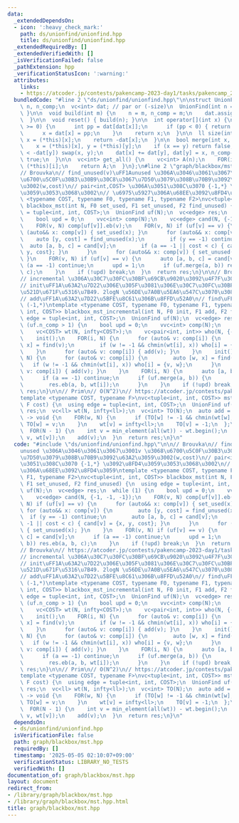 ```yaml
---
data:
  _extendedDependsOn:
  - icon: ':heavy_check_mark:'
    path: ds/unionfind/unionfind.hpp
    title: ds/unionfind/unionfind.hpp
  _extendedRequiredBy: []
  _extendedVerifiedWith: []
  _isVerificationFailed: false
  _pathExtension: hpp
  _verificationStatusIcon: ':warning:'
  attributes:
    links:
    - https://atcoder.jp/contests/pakencamp-2023-day1/tasks/pakencamp_2023_day1_p
  bundledCode: "#line 2 \"ds/unionfind/unionfind.hpp\"\n\nstruct UnionFind {\n  int\
    \ n, n_comp;\n  vc<int> dat; // par or (-size)\n  UnionFind(int n = 0) { build(n);\
    \ }\n\n  void build(int m) {\n    n = m, n_comp = m;\n    dat.assign(n, -1);\n\
    \  }\n\n  void reset() { build(n); }\n\n  int operator[](int x) {\n    while (dat[x]\
    \ >= 0) {\n      int pp = dat[dat[x]];\n      if (pp < 0) { return dat[x]; }\n\
    \      x = dat[x] = pp;\n    }\n    return x;\n  }\n\n  ll size(int x) {\n   \
    \ x = (*this)[x];\n    return -dat[x];\n  }\n\n  bool merge(int x, int y) {\n\
    \    x = (*this)[x], y = (*this)[y];\n    if (x == y) return false;\n    if (-dat[x]\
    \ < -dat[y]) swap(x, y);\n    dat[x] += dat[y], dat[y] = x, n_comp--;\n    return\
    \ true;\n  }\n\n  vc<int> get_all() {\n    vc<int> A(n);\n    FOR(i, n) A[i] =\
    \ (*this)[i];\n    return A;\n  }\n};\n#line 2 \"graph/blackbox/mst.hpp\"\n\n\
    // Brouvka\n// find_unused(v)\uFF1Aunused \u306A\u3046\u3061\u3067\u3001v \u3068\
    \u6700\u5C0F\u30B3\u30B9\u30C8\u3067\u7D50\u3079\u308B\u70B9\u3092\u63A2\u3059\
    \u3002(w,cost)\n// pair<int,COST> \u306A\u3051\u308C\u3070 {-1,*} \u3092\u8FD4\
    \u3059\u3053\u3068\u3002\n// \u6975\u5927\u306A\u68EE\u3092\u8FD4\u3059\ntemplate\
    \ <typename COST, typename F0, typename F1, typename F2>\nvc<tuple<int, int, COST>>\
    \ blackbox_mst(int N, F0 set_used, F1 set_unused, F2 find_unused) {\n  using edge\
    \ = tuple<int, int, COST>;\n  UnionFind uf(N);\n  vc<edge> res;\n  while (1) {\n\
    \    bool upd = 0;\n    vvc<int> comp(N);\n    vc<edge> cand(N, {-1, -1, -1});\n\
    \    FOR(v, N) comp[uf[v]].eb(v);\n    FOR(v, N) if (uf[v] == v) {\n      for\
    \ (auto&& x: comp[v]) { set_used(x); }\n      for (auto&& x: comp[v]) {\n    \
    \    auto [y, cost] = find_unused(x);\n        if (y == -1) continue;\n      \
    \  auto [a, b, c] = cand[v];\n        if (a == -1 || cost < c) { cand[v] = {x,\
    \ y, cost}; }\n      }\n      for (auto&& x: comp[v]) { set_unused(x); }\n   \
    \ }\n    FOR(v, N) if (uf[v] == v) {\n      auto [a, b, c] = cand[v];\n      if\
    \ (a == -1) continue;\n      upd = 1;\n      if (uf.merge(a, b)) res.eb(a, b,\
    \ c);\n    }\n    if (!upd) break;\n  }\n  return res;\n}\n\n// Brouvka\n// https://atcoder.jp/contests/pakencamp-2023-day1/tasks/pakencamp_2023_day1_p\n\
    // incremental \u306A\u30C7\u30FC\u30BF\u69CB\u9020\u3092\u4F7F\u3046\u7248\n\
    // init\uFF1A\u63A2\u7D22\u306E\u305F\u3081\u306E\u30C7\u30FC\u30BF\u69CB\u9020\
    \u521D\u671F\u5316\u7B49. 2logN \u56DE\u7A0B\u5EA6\u547C\u3070\u308C\u308B.\n\
    // add\uFF1A\u63A2\u7D22\u5BFE\u8C61\u306B\u8FFD\u52A0\n// find\uFF1A(w,wt) or\
    \ (-1,*)\ntemplate <typename COST, typename F0, typename F1, typename F2>\nvc<tuple<int,\
    \ int, COST>> blackbox_mst_incremental(int N, F0 init, F1 add, F2 find) {\n  using\
    \ edge = tuple<int, int, COST>;\n  UnionFind uf(N);\n  vc<edge> res;\n  while\
    \ (uf.n_comp > 1) {\n    bool upd = 0;\n    vvc<int> comp(N);\n    FOR(v, N) comp[uf[v]].eb(v);\n\
    \    vc<COST> wt(N, infty<COST>);\n    vc<pair<int, int>> who(N, {-1, -1});\n\
    \    init();\n    FOR(i, N) {\n      for (auto& v: comp[i]) {\n        auto [w,\
    \ x] = find(v);\n        if (w != -1 && chmin(wt[i], x)) who[i] = {v, w};\n  \
    \    }\n      for (auto& v: comp[i]) { add(v); }\n    }\n    init();\n    FOR_R(i,\
    \ N) {\n      for (auto& v: comp[i]) {\n        auto [w, x] = find(v);\n     \
    \   if (w != -1 && chmin(wt[i], x)) who[i] = {v, w};\n      }\n      for (auto&\
    \ v: comp[i]) { add(v); }\n    }\n    FOR(i, N) {\n      auto [a, b] = who[i];\n\
    \      if (a == -1) continue;\n      if (uf.merge(a, b)) {\n        upd = true;\n\
    \        res.eb(a, b, wt[i]);\n      }\n    }\n    if (!upd) break;\n  }\n  return\
    \ res;\n}\n\n// Prim\n// O(N^2)\n// https://atcoder.jp/contests/pakencamp-2023-day1/tasks/pakencamp_2023_day1_p\n\
    template <typename COST, typename F>\nvc<tuple<int, int, COST>> mst_prim(int N,\
    \ F cost) {\n  using edge = tuple<int, int, COST>;\n  UnionFind uf(N);\n  vc<edge>\
    \ res;\n  vc<ll> wt(N, infty<ll>);\n  vc<int> TO(N);\n  auto add = [&](int v)\
    \ -> void {\n    FOR(w, N) {\n      if (TO[w] != -1 && chmin(wt[w], cost(v, w)))\
    \ TO[w] = v;\n    }\n    wt[v] = infty<ll>;\n    TO[v] = -1;\n  };\n  add(0);\n\
    \  FOR(N - 1) {\n    int v = min_element(all(wt)) - wt.begin();\n    res.eb(TO[v],\
    \ v, wt[v]);\n    add(v);\n  }\n  return res;\n}\n"
  code: "#include \"ds/unionfind/unionfind.hpp\"\n\n// Brouvka\n// find_unused(v)\uFF1A\
    unused \u306A\u3046\u3061\u3067\u3001v \u3068\u6700\u5C0F\u30B3\u30B9\u30C8\u3067\
    \u7D50\u3079\u308B\u70B9\u3092\u63A2\u3059\u3002(w,cost)\n// pair<int,COST> \u306A\
    \u3051\u308C\u3070 {-1,*} \u3092\u8FD4\u3059\u3053\u3068\u3002\n// \u6975\u5927\
    \u306A\u68EE\u3092\u8FD4\u3059\ntemplate <typename COST, typename F0, typename\
    \ F1, typename F2>\nvc<tuple<int, int, COST>> blackbox_mst(int N, F0 set_used,\
    \ F1 set_unused, F2 find_unused) {\n  using edge = tuple<int, int, COST>;\n  UnionFind\
    \ uf(N);\n  vc<edge> res;\n  while (1) {\n    bool upd = 0;\n    vvc<int> comp(N);\n\
    \    vc<edge> cand(N, {-1, -1, -1});\n    FOR(v, N) comp[uf[v]].eb(v);\n    FOR(v,\
    \ N) if (uf[v] == v) {\n      for (auto&& x: comp[v]) { set_used(x); }\n     \
    \ for (auto&& x: comp[v]) {\n        auto [y, cost] = find_unused(x);\n      \
    \  if (y == -1) continue;\n        auto [a, b, c] = cand[v];\n        if (a ==\
    \ -1 || cost < c) { cand[v] = {x, y, cost}; }\n      }\n      for (auto&& x: comp[v])\
    \ { set_unused(x); }\n    }\n    FOR(v, N) if (uf[v] == v) {\n      auto [a, b,\
    \ c] = cand[v];\n      if (a == -1) continue;\n      upd = 1;\n      if (uf.merge(a,\
    \ b)) res.eb(a, b, c);\n    }\n    if (!upd) break;\n  }\n  return res;\n}\n\n\
    // Brouvka\n// https://atcoder.jp/contests/pakencamp-2023-day1/tasks/pakencamp_2023_day1_p\n\
    // incremental \u306A\u30C7\u30FC\u30BF\u69CB\u9020\u3092\u4F7F\u3046\u7248\n\
    // init\uFF1A\u63A2\u7D22\u306E\u305F\u3081\u306E\u30C7\u30FC\u30BF\u69CB\u9020\
    \u521D\u671F\u5316\u7B49. 2logN \u56DE\u7A0B\u5EA6\u547C\u3070\u308C\u308B.\n\
    // add\uFF1A\u63A2\u7D22\u5BFE\u8C61\u306B\u8FFD\u52A0\n// find\uFF1A(w,wt) or\
    \ (-1,*)\ntemplate <typename COST, typename F0, typename F1, typename F2>\nvc<tuple<int,\
    \ int, COST>> blackbox_mst_incremental(int N, F0 init, F1 add, F2 find) {\n  using\
    \ edge = tuple<int, int, COST>;\n  UnionFind uf(N);\n  vc<edge> res;\n  while\
    \ (uf.n_comp > 1) {\n    bool upd = 0;\n    vvc<int> comp(N);\n    FOR(v, N) comp[uf[v]].eb(v);\n\
    \    vc<COST> wt(N, infty<COST>);\n    vc<pair<int, int>> who(N, {-1, -1});\n\
    \    init();\n    FOR(i, N) {\n      for (auto& v: comp[i]) {\n        auto [w,\
    \ x] = find(v);\n        if (w != -1 && chmin(wt[i], x)) who[i] = {v, w};\n  \
    \    }\n      for (auto& v: comp[i]) { add(v); }\n    }\n    init();\n    FOR_R(i,\
    \ N) {\n      for (auto& v: comp[i]) {\n        auto [w, x] = find(v);\n     \
    \   if (w != -1 && chmin(wt[i], x)) who[i] = {v, w};\n      }\n      for (auto&\
    \ v: comp[i]) { add(v); }\n    }\n    FOR(i, N) {\n      auto [a, b] = who[i];\n\
    \      if (a == -1) continue;\n      if (uf.merge(a, b)) {\n        upd = true;\n\
    \        res.eb(a, b, wt[i]);\n      }\n    }\n    if (!upd) break;\n  }\n  return\
    \ res;\n}\n\n// Prim\n// O(N^2)\n// https://atcoder.jp/contests/pakencamp-2023-day1/tasks/pakencamp_2023_day1_p\n\
    template <typename COST, typename F>\nvc<tuple<int, int, COST>> mst_prim(int N,\
    \ F cost) {\n  using edge = tuple<int, int, COST>;\n  UnionFind uf(N);\n  vc<edge>\
    \ res;\n  vc<ll> wt(N, infty<ll>);\n  vc<int> TO(N);\n  auto add = [&](int v)\
    \ -> void {\n    FOR(w, N) {\n      if (TO[w] != -1 && chmin(wt[w], cost(v, w)))\
    \ TO[w] = v;\n    }\n    wt[v] = infty<ll>;\n    TO[v] = -1;\n  };\n  add(0);\n\
    \  FOR(N - 1) {\n    int v = min_element(all(wt)) - wt.begin();\n    res.eb(TO[v],\
    \ v, wt[v]);\n    add(v);\n  }\n  return res;\n}\n"
  dependsOn:
  - ds/unionfind/unionfind.hpp
  isVerificationFile: false
  path: graph/blackbox/mst.hpp
  requiredBy: []
  timestamp: '2025-05-05 02:10:07+09:00'
  verificationStatus: LIBRARY_NO_TESTS
  verifiedWith: []
documentation_of: graph/blackbox/mst.hpp
layout: document
redirect_from:
- /library/graph/blackbox/mst.hpp
- /library/graph/blackbox/mst.hpp.html
title: graph/blackbox/mst.hpp
---
```

